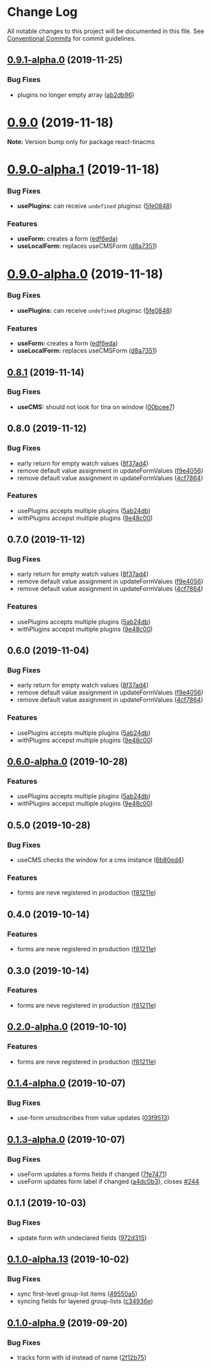 # Change Log

All notable changes to this project will be documented in this file.
See [Conventional Commits](https://conventionalcommits.org) for commit guidelines.

## [0.9.1-alpha.0](https://github.com/tinacms/tinacms/compare/react-tinacms@0.9.0...react-tinacms@0.9.1-alpha.0) (2019-11-25)


### Bug Fixes

* plugins no longer empty array ([ab2db96](https://github.com/tinacms/tinacms/commit/ab2db96))





# [0.9.0](https://github.com/tinacms/tinacms/compare/react-tinacms@0.9.0-alpha.1...react-tinacms@0.9.0) (2019-11-18)

**Note:** Version bump only for package react-tinacms





# [0.9.0-alpha.1](https://github.com/tinacms/tinacms/compare/react-tinacms@0.8.1...react-tinacms@0.9.0-alpha.1) (2019-11-18)


### Bug Fixes

* **usePlugins:** can receive `undefined` pluginsc ([5fe0848](https://github.com/tinacms/tinacms/commit/5fe0848))


### Features

* **useForm:** creates a form ([edf6eda](https://github.com/tinacms/tinacms/commit/edf6eda))
* **useLocalForm:** replaces useCMSForm ([d8a7351](https://github.com/tinacms/tinacms/commit/d8a7351))





# [0.9.0-alpha.0](https://github.com/tinacms/tinacms/compare/react-tinacms@0.8.1...react-tinacms@0.9.0-alpha.0) (2019-11-18)


### Bug Fixes

* **usePlugins:** can receive `undefined` pluginsc ([5fe0848](https://github.com/tinacms/tinacms/commit/5fe0848))


### Features

* **useForm:** creates a form ([edf6eda](https://github.com/tinacms/tinacms/commit/edf6eda))
* **useLocalForm:** replaces useCMSForm ([d8a7351](https://github.com/tinacms/tinacms/commit/d8a7351))





## [0.8.1](https://github.com/tinacms/tinacms/compare/react-tinacms@0.8.0...react-tinacms@0.8.1) (2019-11-14)


### Bug Fixes

* **useCMS:** should not look for tina on window ([00bcee7](https://github.com/tinacms/tinacms/commit/00bcee7))





## 0.8.0 (2019-11-12)

### Bug Fixes

- early return for empty watch values ([8f37ad4](https://github.com/tinacms/tinacms/commit/8f37ad4))
- remove default value assignment in updateFormValues ([f9e4056](https://github.com/tinacms/tinacms/commit/f9e4056))
- remove default value assignment in updateFormValues ([4cf7864](https://github.com/tinacms/tinacms/commit/4cf7864))

### Features

- usePlugins accepts multiple plugins ([5ab24db](https://github.com/tinacms/tinacms/commit/5ab24db))
- withPlugins accepst multiple plugins ([9e48c00](https://github.com/tinacms/tinacms/commit/9e48c00))

## 0.7.0 (2019-11-12)

### Bug Fixes

- early return for empty watch values ([8f37ad4](https://github.com/tinacms/tinacms/commit/8f37ad4))
- remove default value assignment in updateFormValues ([f9e4056](https://github.com/tinacms/tinacms/commit/f9e4056))
- remove default value assignment in updateFormValues ([4cf7864](https://github.com/tinacms/tinacms/commit/4cf7864))

### Features

- usePlugins accepts multiple plugins ([5ab24db](https://github.com/tinacms/tinacms/commit/5ab24db))
- withPlugins accepst multiple plugins ([9e48c00](https://github.com/tinacms/tinacms/commit/9e48c00))

## 0.6.0 (2019-11-04)

### Bug Fixes

- early return for empty watch values ([8f37ad4](https://github.com/tinacms/tinacms/commit/8f37ad4))
- remove default value assignment in updateFormValues ([f9e4056](https://github.com/tinacms/tinacms/commit/f9e4056))
- remove default value assignment in updateFormValues ([4cf7864](https://github.com/tinacms/tinacms/commit/4cf7864))

### Features

- usePlugins accepts multiple plugins ([5ab24db](https://github.com/tinacms/tinacms/commit/5ab24db))
- withPlugins accepst multiple plugins ([9e48c00](https://github.com/tinacms/tinacms/commit/9e48c00))

## [0.6.0-alpha.0](https://github.com/tinacms/tinacms/compare/react-tinacms@0.5.0-alpha.0...react-tinacms@0.6.0-alpha.0) (2019-10-28)

### Features

- usePlugins accepts multiple plugins ([5ab24db](https://github.com/tinacms/tinacms/commit/5ab24db))
- withPlugins accepst multiple plugins ([9e48c00](https://github.com/tinacms/tinacms/commit/9e48c00))

## 0.5.0 (2019-10-28)

### Bug Fixes

- useCMS checks the window for a cms instance ([6b80ed4](https://github.com/tinacms/tinacms/commit/6b80ed4))

### Features

- forms are neve registered in production ([f81211e](https://github.com/tinacms/tinacms/commit/f81211e))

## 0.4.0 (2019-10-14)

### Features

- forms are neve registered in production ([f81211e](https://github.com/tinacms/tinacms/commit/f81211e))

## 0.3.0 (2019-10-14)

### Features

- forms are neve registered in production ([f81211e](https://github.com/tinacms/tinacms/commit/f81211e))

## [0.2.0-alpha.0](https://github.com/tinacms/tinacms/compare/react-tinacms@0.1.1...react-tinacms@0.2.0-alpha.0) (2019-10-10)

### Features

- forms are neve registered in production ([f81211e](https://github.com/tinacms/tinacms/commit/f81211e))

## [0.1.4-alpha.0](https://github.com/tinacms/tinacms/compare/react-tinacms@0.1.3...react-tinacms@0.1.4-alpha.0) (2019-10-07)

### Bug Fixes

- use-form unsubscribes from value updates ([03f9513](https://github.com/tinacms/tinacms/commit/03f9513))

## [0.1.3-alpha.0](https://github.com/tinacms/tinacms/compare/react-tinacms@0.1.1...react-tinacms@0.1.3-alpha.0) (2019-10-07)

### Bug Fixes

- useForm updates a forms fields if changed ([7fe7471](https://github.com/tinacms/tinacms/commit/7fe7471))
- useForm updates form label if changed ([a4dc0b3](https://github.com/tinacms/tinacms/commit/a4dc0b3)), closes [#244](https://github.com/tinacms/tinacms/issues/244)

## 0.1.1 (2019-10-03)

### Bug Fixes

- update form with undeclared fields ([972d315](https://github.com/tinacms/tinacms/commit/972d315))

## [0.1.0-alpha.13](https://github.com/tinacms/tinacms/compare/react-tinacms@0.1.0-alpha.12...react-tinacms@0.1.0-alpha.13) (2019-10-02)

### Bug Fixes

- sync first-level group-list items ([49550a5](https://github.com/tinacms/tinacms/commit/49550a5))
- syncing fields for layered group-lists ([c34936e](https://github.com/tinacms/tinacms/commit/c34936e))

## [0.1.0-alpha.9](https://github.com/tinacms/tinacms/compare/react-tinacms@0.1.0-alpha.8...react-tinacms@0.1.0-alpha.9) (2019-09-20)

### Bug Fixes

- tracks form with id instead of name ([2f12b75](https://github.com/tinacms/tinacms/commit/2f12b75))
